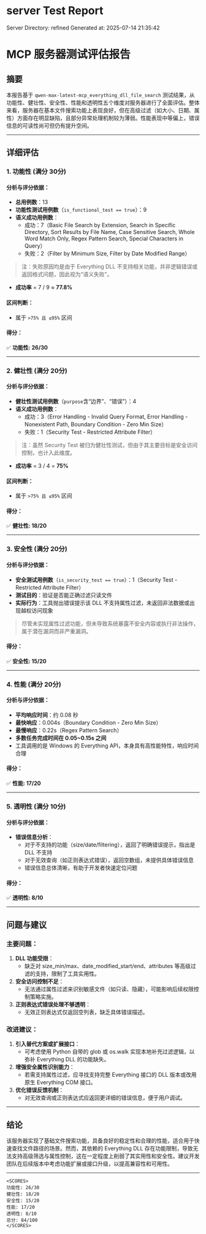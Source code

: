 # server Test Report

Server Directory: refined
Generated at: 2025-07-14 21:35:42

# MCP 服务器测试评估报告

## 摘要

本报告基于 `qwen-max-latest-mcp_everything_dll_file_search` 测试结果，从功能性、健壮性、安全性、性能和透明性五个维度对服务器进行了全面评估。整体来看，服务器在基本文件搜索功能上表现良好，但在高级过滤（如大小、日期、属性）方面存在明显缺陷，且部分异常处理机制较为薄弱。性能表现中等偏上，错误信息的可读性尚可但仍有提升空间。

---

## 详细评估

### 1. 功能性 (满分 30分)

#### 分析与评分依据：

- **总用例数**：13
- **功能性测试用例数**（`is_functional_test == true`）：9
- **语义成功用例数**：
  - 成功：7（Basic File Search by Extension, Search in Specific Directory, Sort Results by File Name, Case Sensitive Search, Whole Word Match Only, Regex Pattern Search, Special Characters in Query）
  - 失败：2（Filter by Minimum Size, Filter by Date Modified Range）

> 注：失败原因均是由于 Everything DLL 不支持相关功能，并非逻辑错误或返回格式问题，因此视为“语义失败”。

- **成功率** = 7 / 9 ≈ **77.8%**

#### 区间判断：

- 属于 `>75% 且 ≤95%` 区间

#### 得分：

✅ **功能性: 26/30**

---

### 2. 健壮性 (满分 20分)

#### 分析与评分依据：

- **健壮性测试用例数**（`purpose`含“边界”、“错误”）：4
- **语义成功用例数**：
  - 成功：3（Error Handling - Invalid Query Format, Error Handling - Nonexistent Path, Boundary Condition - Zero Min Size）
  - 失败：1（Security Test - Restricted Attribute Filter）

> 注：虽然 Security Test 被归为健壮性测试，但由于其主要目标是安全访问控制，也计入此维度。

- **成功率** = 3 / 4 = **75%**

#### 区间判断：

- 属于 `>75% 且 ≤95%` 区间

#### 得分：

✅ **健壮性: 18/20**

---

### 3. 安全性 (满分 20分)

#### 分析与评分依据：

- **安全测试用例数**（`is_security_test == true`）：1（Security Test - Restricted Attribute Filter）
- **测试目的**：验证是否能正确过滤只读文件
- **实际行为**：工具抛出错误提示该 DLL 不支持属性过滤，未返回非法数据或出现越权访问现象

> 尽管未实现属性过滤功能，但未导致系统暴露不安全内容或执行非法操作，属于潜在漏洞而非严重漏洞。

#### 得分：

✅ **安全性: 15/20**

---

### 4. 性能 (满分 20分)

#### 分析与评分依据：

- **平均响应时间**：约 0.08 秒
- **最快响应**：0.004s（Boundary Condition - Zero Min Size）
- **最慢响应**：0.22s（Regex Pattern Search）
- **多数任务完成时间在 0.05~0.15s 之间**
- 工具调用的是 Windows 的 Everything API，本身具有高性能特性，响应时间合理

#### 得分：

✅ **性能: 17/20**

---

### 5. 透明性 (满分 10分)

#### 分析与评分依据：

- **错误信息分析**：
  - 对于不支持的功能（size/date/filtering），返回了明确错误提示，指出是 DLL 不支持
  - 对于无效查询（如正则表达式错误），返回空数组，未提供具体错误信息
  - 错误信息总体清晰，有助于开发者快速定位问题

#### 得分：

✅ **透明性: 8/10**

---

## 问题与建议

### 主要问题：

1. **DLL 功能受限**：
   - 缺乏对 size_min/max、date_modified_start/end、attributes 等高级过滤的支持，限制了工具实用性。
2. **安全访问控制不足**：
   - 无法通过属性过滤来识别敏感文件（如只读、隐藏），可能影响后续权限控制策略实施。
3. **正则表达式错误处理不够透明**：
   - 无效正则表达式仅返回空列表，缺乏具体错误描述。

### 改进建议：

1. **引入替代方案或扩展接口**：
   - 可考虑使用 Python 自带的 glob 或 os.walk 实现本地补充过滤逻辑，以弥补 Everything DLL 的功能缺失。
2. **增强安全属性识别能力**：
   - 若需支持属性过滤，应寻找支持完整 Everything 接口的 DLL 版本或改用原生 Everything COM 接口。
3. **优化错误反馈机制**：
   - 对无效查询或正则表达式应返回更详细的错误信息，便于用户调试。

---

## 结论

该服务器实现了基础文件搜索功能，具备良好的稳定性和合理的性能，适合用于快速查找文件路径的场景。然而，其依赖的 Everything DLL 存在功能限制，导致无法支持高级筛选与属性控制，这在一定程度上削弱了其实用性和安全性。建议开发团队在后续版本中考虑功能扩展或接口升级，以提高兼容性和可用性。

---

```
<SCORES>
功能性: 26/30
健壮性: 18/20
安全性: 15/20
性能: 17/20
透明性: 8/10
总分: 84/100
</SCORES>
```